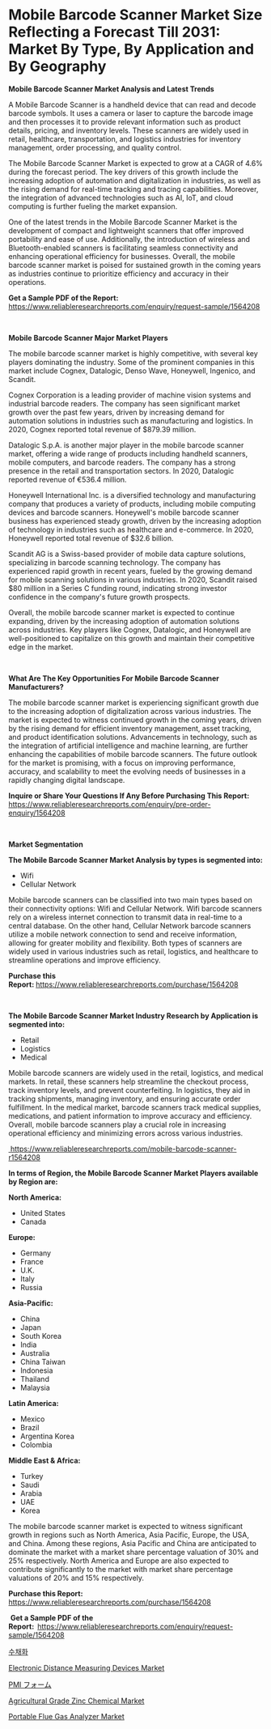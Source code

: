 <p><h1>Mobile Barcode Scanner Market Size Reflecting a Forecast Till 2031: Market By Type, By Application and By Geography</h1></p><p><strong>Mobile Barcode Scanner Market Analysis and Latest Trends</strong></p>
<p><p>A Mobile Barcode Scanner is a handheld device that can read and decode barcode symbols. It uses a camera or laser to capture the barcode image and then processes it to provide relevant information such as product details, pricing, and inventory levels. These scanners are widely used in retail, healthcare, transportation, and logistics industries for inventory management, order processing, and quality control.</p><p>The Mobile Barcode Scanner Market is expected to grow at a CAGR of 4.6% during the forecast period. The key drivers of this growth include the increasing adoption of automation and digitalization in industries, as well as the rising demand for real-time tracking and tracing capabilities. Moreover, the integration of advanced technologies such as AI, IoT, and cloud computing is further fueling the market expansion.</p><p>One of the latest trends in the Mobile Barcode Scanner Market is the development of compact and lightweight scanners that offer improved portability and ease of use. Additionally, the introduction of wireless and Bluetooth-enabled scanners is facilitating seamless connectivity and enhancing operational efficiency for businesses. Overall, the mobile barcode scanner market is poised for sustained growth in the coming years as industries continue to prioritize efficiency and accuracy in their operations.</p></p>
<p><strong>Get a Sample PDF of the Report:&nbsp;</strong> <a href="https://www.reliableresearchreports.com/enquiry/request-sample/1564208">https://www.reliableresearchreports.com/enquiry/request-sample/1564208</a></p>
<p>&nbsp;</p>
<p><strong>Mobile Barcode Scanner Major Market Players</strong></p>
<p><p>The mobile barcode scanner market is highly competitive, with several key players dominating the industry. Some of the prominent companies in this market include Cognex, Datalogic, Denso Wave, Honeywell, Ingenico, and Scandit.</p><p>Cognex Corporation is a leading provider of machine vision systems and industrial barcode readers. The company has seen significant market growth over the past few years, driven by increasing demand for automation solutions in industries such as manufacturing and logistics. In 2020, Cognex reported total revenue of $879.39 million.</p><p>Datalogic S.p.A. is another major player in the mobile barcode scanner market, offering a wide range of products including handheld scanners, mobile computers, and barcode readers. The company has a strong presence in the retail and transportation sectors. In 2020, Datalogic reported revenue of €536.4 million.</p><p>Honeywell International Inc. is a diversified technology and manufacturing company that produces a variety of products, including mobile computing devices and barcode scanners. Honeywell's mobile barcode scanner business has experienced steady growth, driven by the increasing adoption of technology in industries such as healthcare and e-commerce. In 2020, Honeywell reported total revenue of $32.6 billion.</p><p>Scandit AG is a Swiss-based provider of mobile data capture solutions, specializing in barcode scanning technology. The company has experienced rapid growth in recent years, fueled by the growing demand for mobile scanning solutions in various industries. In 2020, Scandit raised $80 million in a Series C funding round, indicating strong investor confidence in the company's future growth prospects.</p><p>Overall, the mobile barcode scanner market is expected to continue expanding, driven by the increasing adoption of automation solutions across industries. Key players like Cognex, Datalogic, and Honeywell are well-positioned to capitalize on this growth and maintain their competitive edge in the market.</p></p>
<p>&nbsp;</p>
<p><strong>What Are The Key Opportunities For Mobile Barcode Scanner Manufacturers?</strong></p>
<p><p>The mobile barcode scanner market is experiencing significant growth due to the increasing adoption of digitalization across various industries. The market is expected to witness continued growth in the coming years, driven by the rising demand for efficient inventory management, asset tracking, and product identification solutions. Advancements in technology, such as the integration of artificial intelligence and machine learning, are further enhancing the capabilities of mobile barcode scanners. The future outlook for the market is promising, with a focus on improving performance, accuracy, and scalability to meet the evolving needs of businesses in a rapidly changing digital landscape.</p></p>
<p><strong>Inquire or Share Your Questions If Any Before Purchasing This Report:</strong> <a href="https://www.reliableresearchreports.com/enquiry/pre-order-enquiry/1564208">https://www.reliableresearchreports.com/enquiry/pre-order-enquiry/1564208</a></p>
<p>&nbsp;</p>
<p><strong>Market Segmentation</strong></p>
<p><strong>The Mobile Barcode Scanner Market Analysis by types is segmented into:</strong></p>
<p><ul><li>Wifi</li><li>Cellular Network</li></ul></p>
<p><p>Mobile barcode scanners can be classified into two main types based on their connectivity options: Wifi and Cellular Network. Wifi barcode scanners rely on a wireless internet connection to transmit data in real-time to a central database. On the other hand, Cellular Network barcode scanners utilize a mobile network connection to send and receive information, allowing for greater mobility and flexibility. Both types of scanners are widely used in various industries such as retail, logistics, and healthcare to streamline operations and improve efficiency.</p></p>
<p><strong>Purchase this Report:&nbsp;</strong><a href="https://www.reliableresearchreports.com/purchase/1564208">https://www.reliableresearchreports.com/purchase/1564208</a></p>
<p>&nbsp;</p>
<p><strong>The Mobile Barcode Scanner Market Industry Research by Application is segmented into:</strong></p>
<p><ul><li>Retail</li><li>Logistics</li><li>Medical</li></ul></p>
<p><p>Mobile barcode scanners are widely used in the retail, logistics, and medical markets. In retail, these scanners help streamline the checkout process, track inventory levels, and prevent counterfeiting. In logistics, they aid in tracking shipments, managing inventory, and ensuring accurate order fulfillment. In the medical market, barcode scanners track medical supplies, medications, and patient information to improve accuracy and efficiency. Overall, mobile barcode scanners play a crucial role in increasing operational efficiency and minimizing errors across various industries.</p></p>
<p><a href="https://www.reliableresearchreports.com/mobile-barcode-scanner-r1564208">&nbsp;https://www.reliableresearchreports.com/mobile-barcode-scanner-r1564208</a></p>
<p><strong>In terms of Region, the Mobile Barcode Scanner Market Players available by Region are:</strong></p>
<p>
    <p> <strong> North America: </strong>
        <ul>
            <li>United States</li>
            <li>Canada</li>
        </ul>
        </p> 
    <p> <strong> Europe: </strong>
        <ul>
            <li>Germany</li>
            <li>France</li>
            <li>U.K.</li>
            <li>Italy</li>
            <li>Russia</li>
        </ul>
        </p> 
    <p> <strong> Asia-Pacific: </strong>
        <ul>
            <li>China</li>
            <li>Japan</li>
            <li>South Korea</li>
            <li>India</li>
            <li>Australia</li>
            <li>China Taiwan</li>
            <li>Indonesia</li>
            <li>Thailand</li>
            <li>Malaysia</li>
        </ul>
        </p> 
    <p> <strong> Latin America: </strong>
        <ul>
            <li>Mexico</li>
            <li>Brazil</li>
            <li>Argentina Korea</li>
            <li>Colombia</li>
        </ul>
        </p> 
    <p> <strong> Middle East & Africa: </strong>
        <ul>
            <li>Turkey</li>
            <li>Saudi</li>
            <li>Arabia</li>
            <li>UAE</li>
            <li>Korea</li>
        </ul>
    </p>
    </p>
<p><p>The mobile barcode scanner market is expected to witness significant growth in regions such as North America, Asia Pacific, Europe, the USA, and China. Among these regions, Asia Pacific and China are anticipated to dominate the market with a market share percentage valuation of 30% and 25% respectively. North America and Europe are also expected to contribute significantly to the market with market share percentage valuations of 20% and 15% respectively.</p></p>
<p><strong>Purchase this Report: </strong><a href="https://www.reliableresearchreports.com/purchase/1564208">https://www.reliableresearchreports.com/purchase/1564208</a></p>
<p>&nbsp;<strong>Get a Sample PDF of the Report:&nbsp;&nbsp;</strong><a href="https://www.reliableresearchreports.com/enquiry/request-sample/1564208">https://www.reliableresearchreports.com/enquiry/request-sample/1564208</a></p>
<p><strong></strong></p>
<p><p><a href="https://medium.com/@fabiancobuc20222022/%EC%88%98%EC%B1%84%ED%99%94-%EC%8B%9C%EC%9E%A5-%EA%B7%9C%EB%AA%A8%EB%8A%94-%EC%A0%84-%EC%84%B8%EA%B3%84-%EC%82%B0%EC%97%85%EC%97%90%EC%84%9C-%EC%B5%9C%EC%A0%81%EC%9D%98-%EB%A7%88%EC%BC%80%ED%8C%85-%EC%B1%84%EB%84%90%EC%9D%84-%EB%93%9C%EB%9F%AC%EB%83%85%EB%8B%88%EB%8B%A4-bd2709089475">수채화</a></p><p><a href="https://github.com/brentleyjimmiealvaradoz4l1rea/Market-Research-Report-List-2/blob/main/electronic-distance-measuring-devices-market.md">Electronic Distance Measuring Devices Market</a></p><p><a href="https://github.com/EstaSprer20231/Market-Research-Report-List-1/blob/main/244155427070.md">PMI フォーム</a></p><p><a href="https://www.linkedin.com/pulse/agricultural-grade-zinc-chemical-market-analysis-examines-its-vnq3f?trackingId=PIk5%2FHJorlI%2FgwH0xEah9A%3D%3D">Agricultural Grade Zinc Chemical Market</a></p><p><a href="https://github.com/Angelnienowdseej3e45z3p8c/Market-Research-Report-List-2/blob/main/portable-flue-gas-analyzer-market.md">Portable Flue Gas Analyzer Market</a></p></p>
